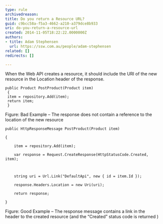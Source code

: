 ```yaml
---
type: rule
archivedreason: 
title: Do you return a Resource URL?
guid: c9bcc58a-f5a3-4662-a210-a379dce8b933
uri: do-you-return-a-resource-url
created: 2014-11-05T18:22:22.0000000Z
authors:
- title: Adam Stephensen
  url: https://ssw.com.au/people/adam-stephensen
related: []
redirects: []

---
```


When the Web API creates a resource, it should include the URI of the new resource in the Location header of the response.

<!--endintro-->



```
public Product PostProduct(Product item)
 {
 item = repository.Add(item);
 return item;
 }
```


Figure: Bad Example – The response does not contain a reference to the location of the new resource


```
public HttpResponseMessage PostProduct(Product item)

{

    item = repository.Add(item);

    var response = Request.CreateResponse(HttpStatusCode.Created, item);



    string uri = Url.Link("DefaultApi", new { id = item.Id });

    response.Headers.Location = new Uri(uri);

    return response;

}
```


Figure: Good Example – The response message contains a link in the header to the created resource (and the “Created” status code is returned )
